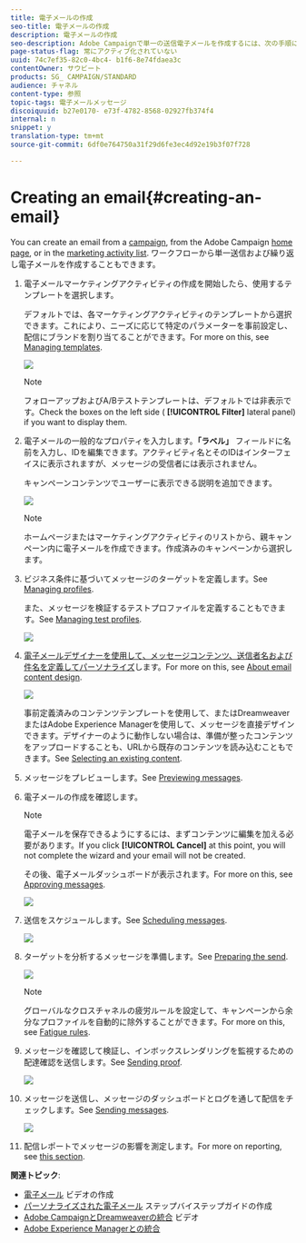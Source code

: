 ```yaml
---
title: 電子メールの作成
seo-title: 電子メールの作成
description: 電子メールの作成
seo-description: Adobe Campaignで単一の送信電子メールを作成するには、次の手順に従います。
page-status-flag: 常にアクティブ化されていない
uuid: 74c7ef35-82c0-4bc4- b1f6-8e74fdaea3c
contentOwner: サウビート
products: SG_ CAMPAIGN/STANDARD
audience: チャネル
content-type: 参照
topic-tags: 電子メールメッセージ
discoiquuid: b27e0170- e73f-4782-8568-02927fb374f4
internal: n
snippet: y
translation-type: tm+mt
source-git-commit: 6df0e764750a31f29d6fe3ec4d92e19b3f07f728

---
```



# Creating an email{#creating-an-email}

You can create an email from a [campaign](../../start/using/marketing-activities.md#creating-a-marketing-activity), from the Adobe Campaign [home page](../../start/using/interface-description.md#home-page), or in the [marketing activity list](../../start/using/marketing-activities.md#about-marketing-activities). ワークフローから単一送信および繰り返し電子メールを作成することもできます。

1. 電子メールマーケティングアクティビティの作成を開始したら、使用するテンプレートを選択します。

   デフォルトでは、各マーケティングアクティビティのテンプレートから選択できます。これにより、ニーズに応じて特定のパラメーターを事前設定し、配信にブランドを割り当てることができます。For more on this, see [Managing templates](../../start/using/about-templates.md).

   ![](assets/email_creation_1.png)

   >[!NOTE]
   >
   >フォローアップおよびA/Bテストテンプレートは、デフォルトでは非表示です。Check the boxes on the left side ( **[!UICONTROL Filter]** lateral panel) if you want to display them.

1. 電子メールの一般的なプロパティを入力します。**「ラベル」** フィールドに名前を入力し、IDを編集できます。アクティビティ名とそのIDはインターフェイスに表示されますが、メッセージの受信者には表示されません。

   キャンペーンコンテンツでユーザーに表示できる説明を追加できます。

   ![](assets/email_creation_2.png)

   >[!NOTE]
   >
   >ホームページまたはマーケティングアクティビティのリストから、親キャンペーン内に電子メールを作成できます。作成済みのキャンペーンから選択します。

1. ビジネス条件に基づいてメッセージのターゲットを定義します。See [Managing profiles](../../audiences/using/about-profiles.md).

   また、メッセージを検証するテストプロファイルを定義することもできます。See [Managing test profiles](../../sending/using/managing-test-profiles-and-sending-proofs.md#managing-test-profiles).

   ![](assets/email_creation_3.png)

1. [電子メールデザイナーを使用して、メッセージコンテンツ、送信者名および件名を定義してパーソナライズ](../../designing/using/about-email-content-design.md#about-the-email-designer)します。For more on this, see [About email content design](../../designing/using/about-email-content-design.md).

   ![](assets/email_creation_4.png)

   事前定義済みのコンテンツテンプレートを使用して、またはDreamweaverまたはAdobe Experience Managerを使用して、メッセージを直接デザインできます。デザイナーのように動作しない場合は、準備が整ったコンテンツをアップロードすることも、URLから既存のコンテンツを読み込むこともできます。See [Selecting an existing content](../../designing/using/selecting-an-existing-content.md).

1. メッセージをプレビューします。See [Previewing messages](../../sending/using/previewing-messages.md).
1. 電子メールの作成を確認します。

   >[!NOTE]
   >
   >電子メールを保存できるようにするには、まずコンテンツに編集を加える必要があります。If you click **[!UICONTROL Cancel]** at this point, you will not complete the wizard and your email will not be created.

   その後、電子メールダッシュボードが表示されます。For more on this, see [Approving messages](../../sending/using/preparing-the-send.md).

   ![](assets/delivery_dashboard_2.png)

1. 送信をスケジュールします。See [Scheduling messages](../../sending/using/about-scheduling-messages.md).

   ![](assets/delivery_planning.png)

1. ターゲットを分析するメッセージを準備します。See [Preparing the send](../../sending/using/confirming-the-send.md).

   ![](assets/preparing_delivery_2.png)

   >[!NOTE]
   >
   >グローバルなクロスチャネルの疲労ルールを設定して、キャンペーンから余分なプロファイルを自動的に除外することができます。For more on this, see [Fatigue rules](../../administration/using/fatigue-rules.md).

1. メッセージを確認して検証し、インボックスレンダリングを監視するための配達確認を送信します。See [Sending proof](../../sending/using/managing-test-profiles-and-sending-proofs.md#sending-proofs).

   ![](assets/bat_select.png)

1. メッセージを送信し、メッセージのダッシュボードとログを通して配信をチェックします。See [Sending messages](../../sending/using/confirming-the-send.md).

   ![](assets/confirm_delivery.png)

1. 配信レポートでメッセージの影響を測定します。For more on reporting, see [this section](../../reporting/using/about-dynamic-reports.md).

**関連トピック**:

* [電子メール](https://helpx.adobe.com/campaign/kt/acs/using/acs-create-email-from-homepage-feature-video-use.html) ビデオの作成
* [パーソナライズされた電子メール](https://docs.campaign.adobe.com/doc/standard/getting_started/en/ACS_GettingStartedEmail.html) ステップバイステップガイドの作成
* [Adobe CampaignとDreamweaverの統合](https://helpx.adobe.com/campaign/kt/acs/using/acs-dreamweaver-integration-feature-video-use.html) ビデオ
* [Adobe Experience Managerとの統合](../../integrating/using/integrating-with-experience-manager.md)

